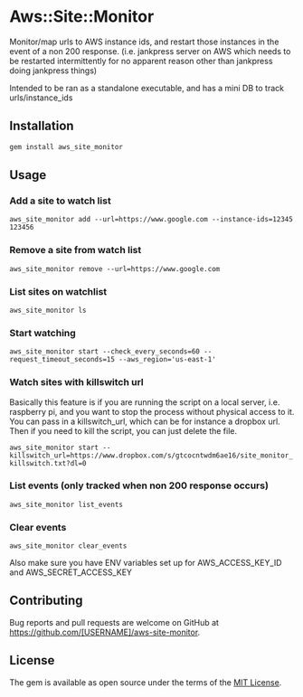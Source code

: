 # Aws::Site::Monitor

Monitor/map urls to AWS instance ids, and restart those instances in the event of a non 200 response.
(i.e. jankpress server on AWS which needs to be restarted intermittently for no apparent reason other than jankpress doing jankpress things)

Intended to be ran as a standalone executable, and has a mini DB to track urls/instance_ids

## Installation

``` ruby
gem install aws_site_monitor
```

## Usage

### Add a site to watch list
`aws_site_monitor add --url=https://www.google.com --instance-ids=12345 123456`

### Remove a site from watch list
`aws_site_monitor remove --url=https://www.google.com`

### List sites on watchlist
`aws_site_monitor ls`

### Start watching
`aws_site_monitor start --check_every_seconds=60 --request_timeout_seconds=15 --aws_region='us-east-1'`

### Watch sites with killswitch url
Basically this feature is if you are running the script on a local server, i.e. raspberry pi,
and you want to stop the process without physical access to it. You can pass in a killswitch_url,
which can be for instance a dropbox url. Then if you need to kill the script,
you can just delete the file.

`aws_site_monitor start --killswitch_url=https://www.dropbox.com/s/gtcocntwdm6ae16/site_monitor_killswitch.txt?dl=0`

### List events (only tracked when non 200 response occurs)
`aws_site_monitor list_events`

### Clear events
`aws_site_monitor clear_events`


Also make sure you have ENV variables set up for AWS_ACCESS_KEY_ID and AWS_SECRET_ACCESS_KEY

## Contributing
Bug reports and pull requests are welcome on GitHub at https://github.com/[USERNAME]/aws-site-monitor.

## License

The gem is available as open source under the terms of the [MIT License](https://opensource.org/licenses/MIT).

